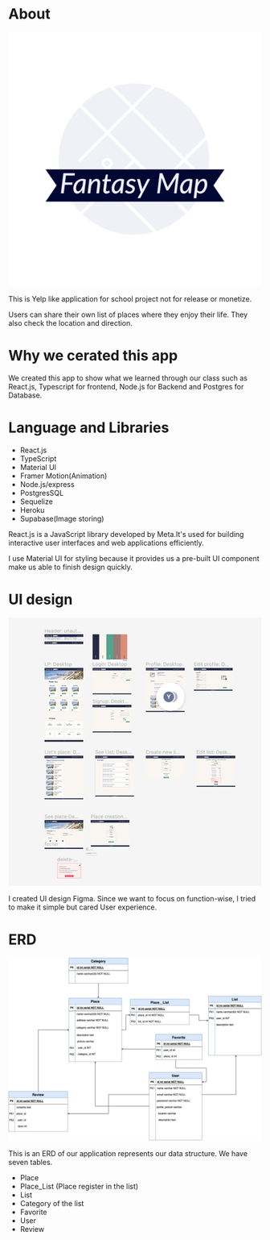 # About


 ![logo](/public/images/logo1.png)

This is Yelp like application for school project not for release or monetize.

Users can share their own list of places where they enjoy their life.
They also check the location and direction.

# Why we cerated this app

We created this app to show what we learned through our class such as React.js, Typescript for frontend, Node.js for Backend and Postgres for Database.

# Language and Libraries

- React.js
- TypeScript
- Material UI
- Framer Motion(Animation)
- Node.js/express
- PostgresSQL
- Sequelize
- Heroku
- Supabase(Image storing)

React.js is a JavaScript library developed by Meta.It's used for building interactive user interfaces and web applications efficiently.

I use Material UI for styling because it provides us a pre-built UI component make us able to finish design quickly.

# UI design

![Mockup](public/images/mockup.png)

I created UI design Figma.
Since we want to focus on function-wise, I tried to make it simple but cared User experience.

# ERD

![ERD](public/images/ERD.jpeg)

This is an ERD of our application represents our data structure.
We have seven tables.

- Place
- Place_List (Place register in the list)
- List
- Category of the list
- Favorite
- User
- Review
